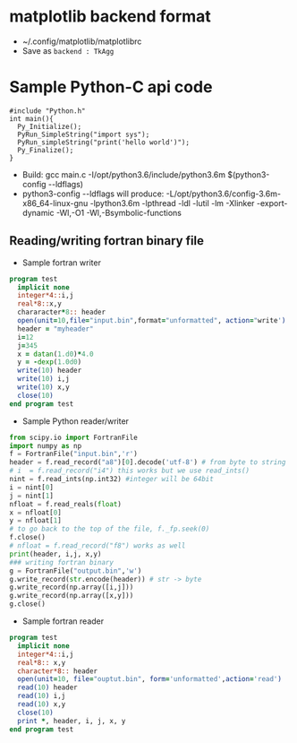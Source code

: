 # matplotlib backend format
- ~/.config/matplotlib/matplotlibrc
- Save as `backend : TkAgg` 

# Sample Python-C api code
```
#include "Python.h"
int main(){
  Py_Initialize();
  PyRun_SimpleString("import sys");
  PyRun_simpleString("print('hello world')");
  Py_Finalize();
}
```
- Build: gcc main.c -I/opt/python3.6/include/python3.6m $(python3-config --ldflags)
- python3-config --ldflags will produce: -L/opt/python3.6/config-3.6m-x86_64-linux-gnu  -lpython3.6m -lpthread -ldl  -lutil -lm  -Xlinker -export-dynamic -Wl,-O1 -Wl,-Bsymbolic-functions

## Reading/writing fortran binary file
- Sample fortran writer
```fortran
program test
  implicit none
  integer*4::i,j
  real*8::x,y
  chararacter*8:: header
  open(unit=10,file="input.bin",format="unformatted", action="write')
  header = "myheader"
  i=12
  j=345
  x = datan(1.d0)*4.0
  y = -dexp(1.0d0)
  write(10) header
  write(10) i,j
  write(10) x,y
  close(10)
end program test
```
- Sample Python reader/writer
```py
from scipy.io import FortranFile
import numpy as np
f = FortranFile("input.bin",'r')
header = f.read_record("a8")[0].decode('utf-8') # from byte to string
# i  = f.read_record("i4") this works but we use read_ints()
nint = f.read_ints(np.int32) #integer will be 64bit
i = nint[0]
j = nint[1]
nfloat = f.read_reals(float)
x = nfloat[0]
y = nfloat[1]
# to go back to the top of the file, f._fp.seek(0)
f.close()
# nfloat = f.read_record("f8") works as well
print(header, i,j, x,y)
### writing fortran binary
g = FortranFile("output.bin",'w')
g.write_record(str.encode(header)) # str -> byte
g.write_record(np.array([i,j]))
g.write_record(np.array([x,y]))
g.close()
```
- Sample fortran reader
```fortran
program test
  implicit none
  integer*4::i,j
  real*8:: x,y
  character*8:: header
  open(unit=10, file="ouptut.bin", form='unformatted',action='read')
  read(10) header
  read(10) i,j
  read(10) x,y
  close(10)
  print *, header, i, j, x, y
end program test
```
